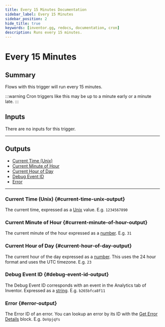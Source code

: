 ```yaml
---
title: Every 15 Minutes Documentation
sidebar_label: Every 15 Minutes
sidebar_position: 2
hide_title: true
keywords: [inventor.gg, redocs, documentation, cron]
description: Runs every 15 minutes.
---
```

# Every 15 Minutes
## Summary
Flows with this trigger will run every 15 minutes.

:::warning
    Cron triggers like this may be up to a minute early or a minute late.
:::

## Inputs
There are no inputs for this trigger.
___
## Outputs
- [Current Time (Unix)](#current-time-unix-output)
- [Current Minute of Hour](#current-minute-of-hour-output)
- [Current Hour of Day](#current-hour-of-day-output)
- [Debug Event ID](#debug-event-id-output)
- [Error](#error-output)
___
### Current Time (Unix) {#current-time-unix-output}
The current time, expressed as a [Unix](/inventor-reference/types/number/unix/) value. E.g. `1234567890`

### Current Minute of Hour {#current-minute-of-hour-output}
The current minute of the hour expressed as a [number](/inventor-reference/types/number). E.g. `31`

### Current Hour of Day {#current-hour-of-day-output}
The current hour of the day expressed as a [number](/inventor-reference/types/number). This uses the 24 hour format and uses the UTC timezone. E.g. `23`

### Debug Event ID {#debug-event-id-output}
The Debug Event ID corresponds with an event in the Analytics tab of Inventor. Expressed as a [string](/inventor-reference/types/string). E.g. `b265bfca8f11`

### Error {#error-output}
The Error ID of an error. You can lookup an error by its ID with the [Get Error Details](/inventor-reference/blocks/get-error-details) block. E.g. `DoVpjqYs`